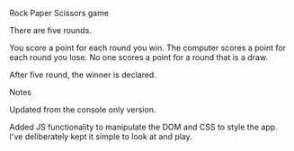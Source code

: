 Rock Paper Scissors game

There are five rounds. 

You score a point for each round you win.  The computer scores a point for each round you lose.  No one scores a point for a round that is a draw.

After five round, the winner is declared.

Notes

Updated from the console only version.

Added JS functionality to manipulate the DOM and CSS to style the app.  I've deliberately kept it simple to look at and play.

